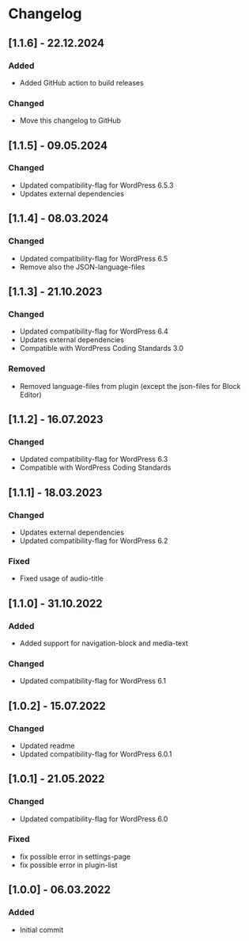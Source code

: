 # Changelog

## [1.1.6] - 22.12.2024

### Added

- Added GitHub action to build releases

### Changed

- Move this changelog to GitHub

## [1.1.5] - 09.05.2024

### Changed

- Updated compatibility-flag for WordPress 6.5.3
- Updates external dependencies

## [1.1.4] - 08.03.2024

### Changed

- Updated compatibility-flag for WordPress 6.5
- Remove also the JSON-language-files

## [1.1.3] - 21.10.2023

### Changed

- Updated compatibility-flag for WordPress 6.4
- Updates external dependencies
- Compatible with WordPress Coding Standards 3.0

### Removed

- Removed language-files from plugin (except the json-files for Block Editor)

## [1.1.2] - 16.07.2023

### Changed

- Updated compatibility-flag for WordPress 6.3
- Compatible with WordPress Coding Standards

## [1.1.1] - 18.03.2023

### Changed

- Updates external dependencies
- Updated compatibility-flag for WordPress 6.2

### Fixed

- Fixed usage of audio-title

## [1.1.0] - 31.10.2022

### Added

- Added support for navigation-block and media-text

### Changed

- Updated compatibility-flag for WordPress 6.1

## [1.0.2] - 15.07.2022

### Changed

- Updated readme
- Updated compatibility-flag for WordPress 6.0.1

## [1.0.1] - 21.05.2022

### Changed

- Updated compatibility-flag for WordPress 6.0

### Fixed

- fix possible error in settings-page
- fix possible error in plugin-list

## [1.0.0] - 06.03.2022

### Added

- Initial commit